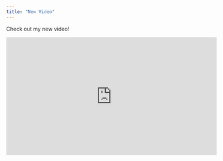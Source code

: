 ```yaml
---
title: "New Video"
---
```


Check out my new video!

<iframe width="560" height="315" src="http://www.youtube.com/embed/oiNSpgsqSJc?list=UUsLQv8zxhwZ-etsHQ0I9E9Q" frameborder="0" allowfullscreen></iframe>
